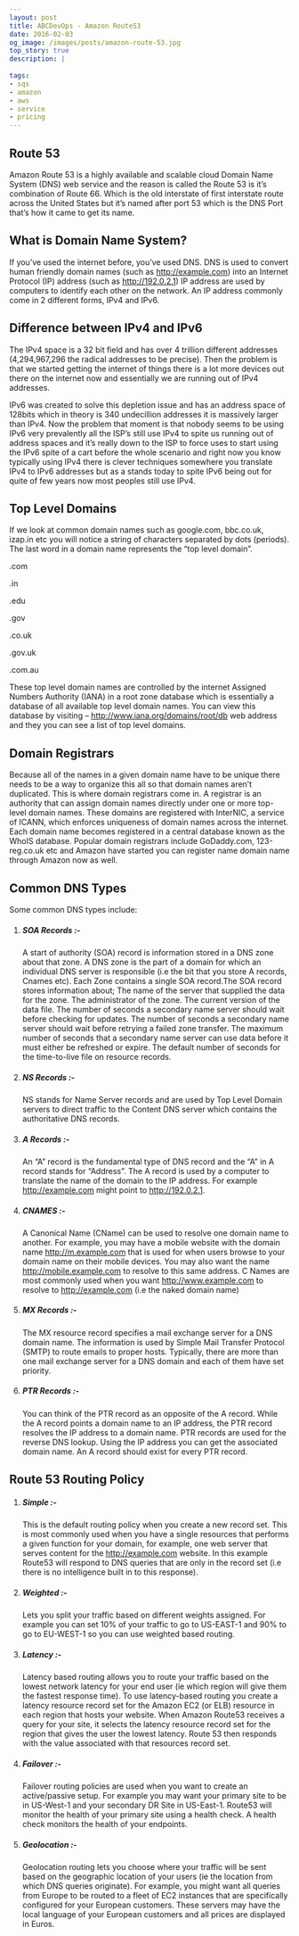 ```yaml
---
layout: post
title: ABCDevOps - Amazon Route53
date: 2016-02-03
og_image: /images/posts/amazon-route-53.jpg
top_story: true
description: |
  
tags:
- sqs
- amazon
- aws
- service
- pricing
---
```


## Route 53

Amazon Route 53 is a highly available and scalable cloud Domain Name System (DNS) web service and the reason is called the Route 53 is it’s combination of Route 66. Which is the old interstate of first interstate route across the United States but it’s named after port 53 which is the DNS Port that’s how it came to get its name.

## What is Domain Name System?
If you’ve used the internet before, you’ve used DNS. DNS is used to convert human friendly domain names (such as http://example.com) into an Internet Protocol (IP) address (such as http://192.0.2.1)
IP address are used by computers to identify each other on the network. An IP address commonly come in 2 different forms, IPv4 and IPv6.

## Difference between IPv4 and IPv6

The IPv4 space is a 32 bit field and  has  over 4 trillion different addresses (4,294,967,296 the radical addresses to be precise). Then the problem is that we started getting the internet of things there is a lot more devices out there on the internet now and essentially we are running out of IPv4 addresses.

IPv6 was created to solve this depletion issue and has an address space of 128bits which in theory is 340 undecillion addresses it is massively larger than IPv4. Now the problem that moment is that nobody seems to be using IPv6 very prevalently all the ISP’s still use IPv4 to spite us running out of address spaces and it’s really down to the ISP to force uses to start using the IPv6 spite of a cart before the whole scenario and right now you know typically using IPv4 there is clever techniques somewhere you translate IPv4 to IPv6 addresses but as a stands today to spite IPv6 being out for quite of few years now most peoples still use IPv4.

## Top Level Domains

If we look at common domain names such as google.com, bbc.co.uk, izap.in etc  you will notice a string of characters separated by dots (periods). The last word in a domain name represents the “top level domain”.

.com

.in

.edu

.gov

.co.uk

.gov.uk

.com.au

These top level domain names are controlled by the internet Assigned Numbers Authority (IANA) in a root zone database which is essentially a database of all  available top level domain names. You can view this database by visiting – http://www.iana.org/domains/root/db web address and they you can see a list of top level domains.

## Domain Registrars
Because all of the names in a given domain name have to be unique there needs to be  a way to organize this all so that domain names aren’t duplicated. This is where domain  registrars come in. A registrar is an authority that can assign domain names directly under one or more top-level domain names. These domains are registered with  InterNIC, a service  of ICANN, which enforces uniqueness of domain names across the internet. Each domain name becomes registered in a central database  known as the WhoIS database. Popular domain registrars include GoDaddy.com, 123-reg.co.uk etc and Amazon have started you can register name domain name through Amazon now as well.

Common DNS Types
---
Some common DNS types include:

 1. ##### SOA Records :-
    A start of authority (SOA) record is information stored in a DNS zone about that zone. A DNS zone is the part of a domain for which an individual DNS server is responsible (i.e the bit that you store A records, Cnames etc). Each Zone contains a single SOA record.The SOA record stores information about;
    <span>The name of the server that supplied the data for the zone.</span>
    <span>The administrator of the zone.</span>
    <span>The current version of the data file.</span>
    <span>The number of seconds a secondary name server should wait before checking for updates.</span>
    <span>The number of seconds a secondary name server should wait before retrying  a failed zone transfer.</span>
    <span>The maximum number of seconds that a secondary name server can use data before it must either be refreshed or expire.</span>
    <span>The default number of seconds for the time-to-live file on resource records.</span>

2. ##### NS Records :-
    NS stands for Name Server records and are used by Top Level Domain servers to direct traffic to the Content DNS server which contains the authoritative DNS records.

3. ##### A Records :- 
    An “A” record is the fundamental type of DNS record and the “A” in A record stands for “Address”. The A record is used by a computer to translate the name of the domain to the IP address. For example http://example.com might point to http://192.0.2.1.    

4. ##### CNAMES :-
    A Canonical Name (CName) can be used to resolve one domain name to another. For example, you may have a mobile website with the domain name http://m.example.com that is used for when users browse to your domain name on their mobile devices. You may also want the name http://mobile.example.com to resolve to this same address. C Names are most commonly used when you want http://www.example.com to resolve to http://example.com (i.e the naked domain name)

5. ##### MX Records :-        
    The MX resource record specifies a mail exchange server for a DNS domain name. The information is used by Simple Mail Transfer Protocol (SMTP) to route emails to proper hosts. Typically, there are more than one mail exchange server for a DNS domain and each of them have set priority.

6. ##### PTR Records :-
    You can think of the PTR record as an opposite of the A record. While the A record points a domain name to an IP address, the PTR record resolves the IP address to a domain name. PTR records are used for the reverse DNS lookup. Using the IP address you can get the associated domain name. An A record should exist for every PTR record.

Route 53 Routing Policy
---
  1. ##### Simple :-
      This is the default routing policy when you create a new record set. This is most commonly used when you have a single resources that performs a given function for your domain, for example, one web server that serves content for the http://example.com website. In this example Route53 will respond to DNS queries that are only in the record set (i.e there is no intelligence built in to this response).

  2. ##### Weighted :-
      Lets you split your traffic based on different weights assigned. For example you can set 10% of your traffic to go to US-EAST-1 and 90% to go to EU-WEST-1 so you can use weighted based routing.

  3. ##### Latency :-
      Latency based routing allows you to route your traffic based on the lowest network latency for your end user (ie which region will give them the fastest response time). To use latency-based routing you create a latency resource record set for the Amazon EC2 (or ELB) resource in each region that hosts your website. When Amazon Route53 receives a query for your site, it selects the latency  resource record set for the region  that gives the user the lowest latency. Route 53 then responds with the value associated with that resources record set.

  4. ##### Failover :-
      Failover routing policies are used when you want to create an active/passive setup. For example you may want your primary site to be in US-West-1 and your secondary DR Site in US-East-1. Route53 will monitor the health of your primary site using a health check. A health check monitors the health of your endpoints.

  5. ##### Geolocation :- 
      Geolocation routing lets you choose where your traffic will be sent based on the geographic location of your users (ie the location from which DNS queries originate). For example, you might want all queries from Europe to be routed to a fleet of EC2 instances that are specifically configured for your European customers. These servers may have the local language of your European customers and all prices are displayed in Euros.                        


